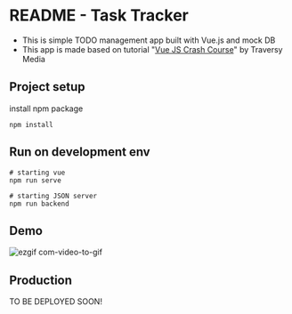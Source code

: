 # README - Task Tracker
- This is simple TODO management app built with Vue.js and mock DB
- This app is made based on tutorial "[Vue JS Crash Course](https://www.youtube.com/watch?v=qZXt1Aom3Cs)" by Traversy Media

## Project setup
install npm package
```
npm install
```

## Run on development env
```
# starting vue
npm run serve
```
```
# starting JSON server
npm run backend
```

## Demo
![ezgif com-video-to-gif](https://user-images.githubusercontent.com/91676145/228731823-b421536e-a04d-4378-bed1-2f744ea892a4.gif)

## Production
TO BE DEPLOYED SOON!
